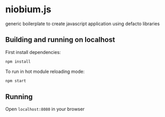# niobium.js
generic boilerplate to create javascript application using defacto libraries


## Building and running on localhost

First install dependencies:

```sh
npm install
```

To run in hot module reloading mode:

```sh
npm start
```

## Running

Open `localhost:8080` in your browser